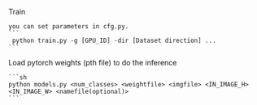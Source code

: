 Train

    you can set parameters in cfg.py.
    ```
     python train.py -g [GPU_ID] -dir [Dataset direction] ...
    ```
    
Load pytorch weights (pth file) to do the inference

    ```sh
    python models.py <num_classes> <weightfile> <imgfile> <IN_IMAGE_H> <IN_IMAGE_W> <namefile(optional)>
    ```
